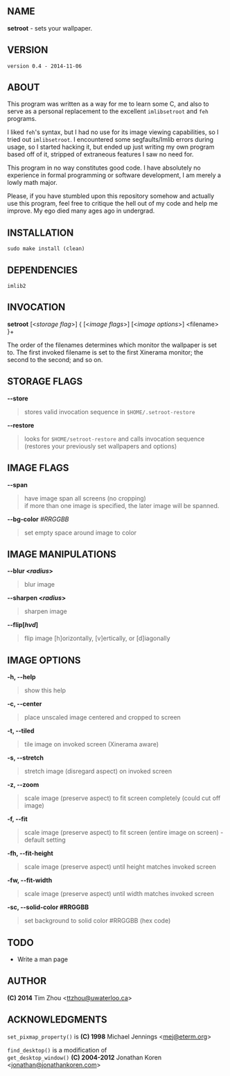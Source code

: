 NAME
----

**setroot** - sets your wallpaper.

VERSION
-------

`version 0.4 - 2014-11-06`


ABOUT
-----

This program was written as a way for me to learn some C, and also to serve as a
personal replacement to the excellent `imlibsetroot` and `feh` programs.

I liked `feh`'s syntax, but I had no use for its image viewing capabilities, so I
tried out `imlibsetroot`. I encountered some segfaults/Imlib errors during
usage, so I started hacking it, but ended up just writing my own program based
off of it, stripped of extraneous features I saw no need for.

This program in no way constitutes good code. I have absolutely no experience in
formal programming or software development, I am merely a lowly math major.

Please, if you have stumbled upon this repository somehow and actually use this
program, feel free to critique the hell out of my code and help me improve. My
ego died many ages ago in undergrad.


INSTALLATION
------------

`sudo make install (clean)`


DEPENDENCIES
------------

`imlib2`


INVOCATION
----------

**setroot** [\<*storage flag*\>] { [\<*image flags*\>] [\<*image options*\>] \<filename\> }+

The order of the filenames determines which monitor the wallpaper is set to. The
first invoked filename is set to the first Xinerama monitor; the second to the
second; and so on.


STORAGE FLAGS
-------------

**--store**
> stores valid invocation sequence in `$HOME/.setroot-restore`

**--restore**
> looks for `$HOME/setroot-restore` and calls invocation sequence <br/> (restores your previously set wallpapers and options)


IMAGE FLAGS
-----------

**--span**
> have image span all screens (no cropping) <br/> if more than one image is specified, the later image will be spanned.

**--bg-color** *#RRGGBB*
> set empty space around image to color


IMAGE MANIPULATIONS
-------------------

**--blur \<*radius*\>**
> blur image

**--sharpen \<*radius*\>**
> sharpen image

**--flip[*hvd*]**
> flip image [h]orizontally, [v]ertically, or [d]iagonally


IMAGE OPTIONS
-------------

**-h, --help**
> show this help

**-c, --center**
> place unscaled image centered and cropped to screen

**-t, --tiled**
> tile image on invoked screen (Xinerama aware)

**-s, --stretch**
> stretch image (disregard aspect) on invoked screen

**-z, --zoom**
> scale image (preserve aspect) to fit screen completely (could cut off image)

**-f, --fit**
> scale image (preserve aspect) to fit screen (entire image on screen) - default setting

**-fh, --fit-height**
> scale image (preserve aspect) until height matches invoked screen

**-fw, --fit-width**
> scale image (preserve aspect) until width matches invoked screen

**-sc, --solid-color #RRGGBB**
> set background to solid color #RRGGBB (hex code)


TODO
----

+ Write a man page

AUTHOR
------

**(C) 2014** Tim Zhou \<ttzhou@uwaterloo.ca\>


ACKNOWLEDGMENTS
---------------

`set_pixmap_property()` is **(C) 1998** Michael Jennings \<mej@eterm.org\>

`find_desktop()` is a modification of  
`get_desktop_window()` **(C) 2004-2012** Jonathan Koren \<jonathan@jonathankoren.com\>
